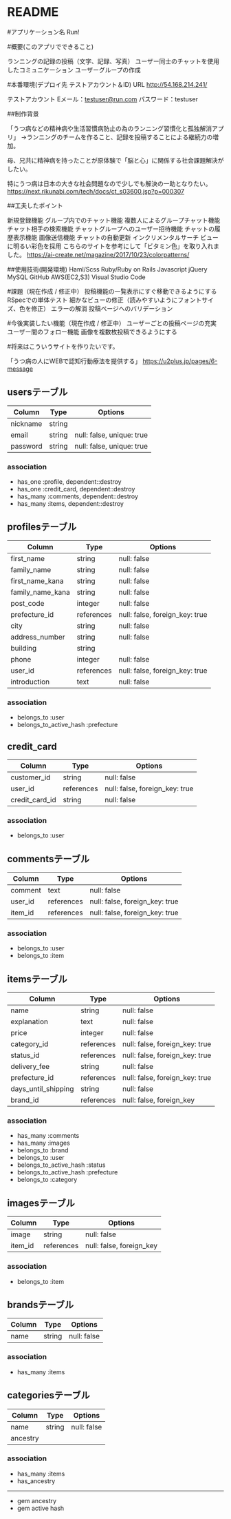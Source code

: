# README

#アプリケーション名
Run!

#概要(このアプリでできること)

ランニングの記録の投稿（文字、記録、写真）
ユーザー同士のチャットを使用したコミュニケーション
ユーザーグループの作成

#本番環境(デプロイ先 テストアカウント＆ID)
URL
http://54.168.214.241/

テストアカウント
Eメール：testuser@run.com
パスワード：testuser

##制作背景

「うつ病などの精神病や生活習慣病防止の為のランニング習慣化と孤独解消アプリ」
→ランニングのチームを作ること、記録を投稿することによる継続力の増加。

母、兄共に精神病を持ったことが原体験で「脳と心」に関係する社会課題解決がしたい。

特にうつ病は日本の大きな社会問題なので少しでも解決の一助となりたい。
https://next.rikunabi.com/tech/docs/ct_s03600.jsp?p=000307


##工夫したポイント

新規登録機能
グループ内でのチャット機能
複数人によるグループチャット機能
チャット相手の検索機能
チャットグループへのユーザー招待機能
チャットの履歴表示機能
画像送信機能
チャットの自動更新
インクリメンタルサーチ
ビューに明るい彩色を採用
こちらのサイトを参考にして「ビタミン色」を取り入れました。
https://ai-create.net/magazine/2017/10/23/colorpatterns/

##使用技術(開発環境)
Haml/Scss
Ruby/Ruby on Rails
Javascript
jQuery
MySQL
GitHub
AWS(EC2,S3)
Visual Studio Code

#課題（現在作成 / 修正中）
投稿機能の一覧表示にすぐ移動できるようにする
RSpecでの単体テスト
細かなビューの修正（読みやすいようにフォントサイズ、色を修正）
エラーの解消
投稿ページへのバリデーション

#今後実装したい機能（現在作成 / 修正中）
ユーザーごとの投稿ページの充実
ユーザー間のフォロー機能
画像を複数枚投稿できるようにする

#将来はこういうサイトを作りたいです。

「うつ病の人にWEBで認知行動療法を提供する」
https://u2plus.jp/pages/6-message


## usersテーブル

|Column|Type|Options|
|------|----|-------|
|nickname|string|
|email|string|null: false, unique: true|
|password|string|null: false, unique: true|

### association
- has_one :profile, dependent::destroy
- has_one :credit_card, dependent::destroy
- has_many :comments, dependent::destroy
- has_many :items, dependent::destroy

## profilesテーブル

|Column|Type|Options|
|------|----|-------|
|first_name|string|null: false|
|family_name|string|null: false|
|first_name_kana|string|null: false|
|family_name_kana|string|null: false|
|post_code|integer|null: false|
|prefecture_id|references|null: false, foreign_key: true|
|city|string|null: false|
|address_number|string|null: false|
|building|string|
|phone|integer|null: false|
|user_id|references|null: false, foreign_key: true|
|introduction|text|null: false|

### association

- belongs_to :user
- belongs_to_active_hash :prefecture

## credit_card

|Column|Type|Options|
|------|----|-------|
|customer_id|string|null: false|
|user_id|references|null: false, foreign_key: true|
|credit_card_id|string|null: false|

### association

- belongs_to :user

## commentsテーブル

|Column|Type|Options|
|------|----|-------|
|comment|text|null: false|
|user_id|references|null: false, foreign_key: true|
|item_id|references|null: false, foreign_key: true|

### association

- belongs_to :user
- belongs_to :item

## itemsテーブル

|Column|Type|Options|
|------|----|-------|
|name|string|null: false|
|explanation|text|null: false|
|price|integer|null: false|
|category_id|references|null: false, foreign_key: true|
|status_id|references|null: false, foreign_key: true|
|delivery_fee|string|null: false|
|prefecture_id|references|null: false, foreign_key: true|
|days_until_shipping|string|null: false|
|brand_id|references|null: false, foreign_key|

### association

- has_many :comments
- has_many :images
- belongs_to :brand
- belongs_to :user
- belongs_to_active_hash :status
- belongs_to_active_hash :prefecture
- belongs_to :category

## imagesテーブル

|Column|Type|Options|
|------|----|-------|
|image|string|null: false|
|item_id|references|null: false, foreign_key|

### association

- belongs_to :item

## brandsテーブル 

|Column|Type|Options|
|------|----|-------|
|name|string|null: false|

### association

- has_many :items

## categoriesテーブル

|Column|Type|Options|
|------|----|-------|
|name|string|null: false|
|ancestry|

### association

- has_many :items
- has_ancestry

-------------------------
- gem ancestry
- gem active hash
